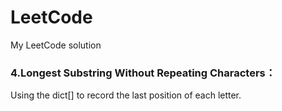 # LeetCode<br>
My LeetCode solution<br>
### 4.Longest Substring Without Repeating Characters：<br>
  Using the dict[] to record the last position of each letter.<br>
